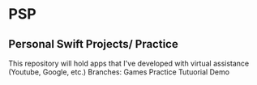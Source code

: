 # PSP
## Personal Swift Projects/ Practice

This repository will hold apps that I've developed with virtual assistance (Youtube, Google, etc.)
Branches:
Games
Practice
Tutuorial
Demo
